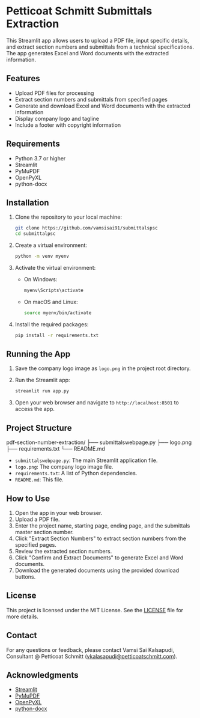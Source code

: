 # Petticoat Schmitt Submittals Extraction

This Streamlit app allows users to upload a PDF file, input specific details, and extract section numbers and submittals from a technical specifications. The app generates Excel and Word documents with the extracted information.

## Features

- Upload PDF files for processing
- Extract section numbers and submittals from specified pages
- Generate and download Excel and Word documents with the extracted information
- Display company logo and tagline
- Include a footer with copyright information

## Requirements

- Python 3.7 or higher
- Streamlit
- PyMuPDF
- OpenPyXL
- python-docx

## Installation

1. Clone the repository to your local machine:

    ```sh
    git clone https://github.com/vamsisai91/submittalspsc
    cd submittalpsc
    ```

2. Create a virtual environment:

    ```sh
    python -m venv myenv
    ```

3. Activate the virtual environment:

    - On Windows:

        ```sh
        myenv\Scripts\activate
        ```

    - On macOS and Linux:

        ```sh
        source myenv/bin/activate
        ```

4. Install the required packages:

    ```sh
    pip install -r requirements.txt
    ```

## Running the App

1. Save the company logo image as `logo.png` in the project root directory.

2. Run the Streamlit app:

    ```sh
    streamlit run app.py
    ```

3. Open your web browser and navigate to `http://localhost:8501` to access the app.

## Project Structure

pdf-section-number-extraction/
├── submittalswebpage.py
├── logo.png
├── requirements.txt
└── README.md

- `submittalswebpage.py`: The main Streamlit application file.
- `logo.png`: The company logo image file.
- `requirements.txt`: A list of Python dependencies.
- `README.md`: This file.

## How to Use

1. Open the app in your web browser.
2. Upload a PDF file.
3. Enter the project name, starting page, ending page, and the submittals master section number.
4. Click "Extract Section Numbers" to extract section numbers from the specified pages.
5. Review the extracted section numbers.
6. Click "Confirm and Extract Documents" to generate Excel and Word documents.
7. Download the generated documents using the provided download buttons.

## License

This project is licensed under the MIT License. See the [LICENSE](LICENSE) file for more details.

## Contact

For any questions or feedback, please contact Vamsi Sai Kalsapudi, Consultant @ Petticoat Schmitt (vkalasapudi@petticoatschmitt.com).

## Acknowledgments

- [Streamlit](https://www.streamlit.io/)
- [PyMuPDF](https://pymupdf.readthedocs.io/)
- [OpenPyXL](https://openpyxl.readthedocs.io/)
- [python-docx](https://python-docx.readthedocs.io/)



